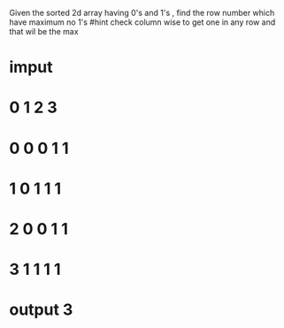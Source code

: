Given the sorted 2d array having 0's and 1's , find the row number which have maximum no 1's
#hint check column wise to get one in any row and that wil be the max 
# imput
#   0 1 2 3
# 0 0 0 1 1
# 1 0 1 1 1
# 2 0 0 1 1
# 3 1 1 1 1
# output 3